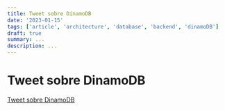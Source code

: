 ```yaml
---
title: Tweet sobre DinamoDB
date: '2023-01-15'
tags: ['article', 'architecture', 'database', 'backend', 'dinamoDB']
draft: true
summary: ...
description: ...
---
```


# Tweet sobre DinamoDB

[Tweet sobre DinamoDB](https://twitter.com/arantespp/status/1384487571921723394)